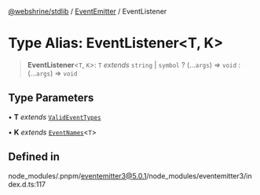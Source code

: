 [@webshrine/stdlib](../../../globals.md) / [EventEmitter](../index.md) / EventListener

# Type Alias: EventListener\<T, K\>

> **EventListener**\<`T`, `K`\>: `T` *extends* `string` \| `symbol` ? (...`args`) => `void` : (...`args`) => `void`

## Type Parameters

• **T** *extends* [`ValidEventTypes`](ValidEventTypes.md)

• **K** *extends* [`EventNames`](EventNames.md)\<`T`\>

## Defined in

node\_modules/.pnpm/eventemitter3@5.0.1/node\_modules/eventemitter3/index.d.ts:117
